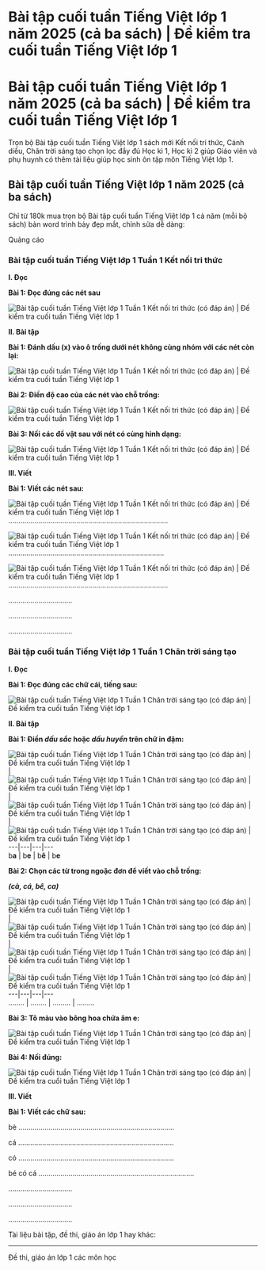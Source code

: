 # Bài tập cuối tuần Tiếng Việt lớp 1 năm 2025 (cả ba sách) | Đề kiểm tra cuối tuần Tiếng Việt lớp 1

# Bài tập cuối tuần Tiếng Việt lớp 1 năm 2025 (cả ba sách) | Đề kiểm tra cuối tuần Tiếng Việt lớp 1

Trọn bộ Bài tập cuối tuần Tiếng Việt lớp 1 sách mới Kết nối tri thức, Cánh diều, Chân trời sáng tạo chọn lọc đầy đủ Học kì 1, Học kì 2 giúp Giáo viên và phụ huynh có thêm tài liệu giúp học sinh ôn tập môn Tiếng Việt lớp 1.

## Bài tập cuối tuần Tiếng Việt lớp 1 năm 2025 (cả ba sách)

Chỉ từ 180k mua trọn bộ Bài tập cuối tuần Tiếng Việt lớp 1 cả năm (mỗi bộ sách) bản word trình bày đẹp mắt, chỉnh sửa dễ dàng:

Quảng cáo

### Bài tập cuối tuần Tiếng Việt lớp 1 Tuần 1 Kết nối tri thức

**I. Đọc**

**Bài 1: Đọc đúng các nét sau**

![Bài tập cuối tuần Tiếng Việt lớp 1 Tuần 1 Kết nối tri thức \(có đáp án\) | Đề kiểm tra cuối tuần Tiếng Việt lớp 1](https://www.vietjack.com/bai-tap-cuoi-tuan-lop-1/images/athay-bai-tap-cuoi-tuan-tieng-viet-lop-1-tuan-1-kntt-213658.PNG)

**II. Bài tập**

**Bài 1: Đánh dấu (x) vào ô trống dưới nét không cùng nhóm với các nét còn lại:**

![Bài tập cuối tuần Tiếng Việt lớp 1 Tuần 1 Kết nối tri thức \(có đáp án\) | Đề kiểm tra cuối tuần Tiếng Việt lớp 1](https://www.vietjack.com/bai-tap-cuoi-tuan-lop-1/images/athay-bai-tap-cuoi-tuan-tieng-viet-lop-1-tuan-1-kntt-213659.PNG)

**Bài 2: Điền độ cao của các nét vào chỗ trống:**

![Bài tập cuối tuần Tiếng Việt lớp 1 Tuần 1 Kết nối tri thức \(có đáp án\) | Đề kiểm tra cuối tuần Tiếng Việt lớp 1](https://www.vietjack.com/bai-tap-cuoi-tuan-lop-1/images/athay-bai-tap-cuoi-tuan-tieng-viet-lop-1-tuan-1-kntt-213660.PNG)  


**Bài 3: Nối các đồ vật sau với nét có cùng hình dạng:**

![Bài tập cuối tuần Tiếng Việt lớp 1 Tuần 1 Kết nối tri thức \(có đáp án\) | Đề kiểm tra cuối tuần Tiếng Việt lớp 1](https://www.vietjack.com/bai-tap-cuoi-tuan-lop-1/images/athay-bai-tap-cuoi-tuan-tieng-viet-lop-1-tuan-1-kntt-213661.PNG)

**III. Viết**

**Bài 1: Viết các nét sau:**

![Bài tập cuối tuần Tiếng Việt lớp 1 Tuần 1 Kết nối tri thức \(có đáp án\) | Đề kiểm tra cuối tuần Tiếng Việt lớp 1](https://www.vietjack.com/bai-tap-cuoi-tuan-lop-1/images/athay-bai-tap-cuoi-tuan-tieng-viet-lop-1-tuan-1-kntt-213662.PNG)................................................................................

![Bài tập cuối tuần Tiếng Việt lớp 1 Tuần 1 Kết nối tri thức \(có đáp án\) | Đề kiểm tra cuối tuần Tiếng Việt lớp 1](https://www.vietjack.com/bai-tap-cuoi-tuan-lop-1/images/athay-bai-tap-cuoi-tuan-tieng-viet-lop-1-tuan-1-kntt-213663.PNG)..............................................................................

![Bài tập cuối tuần Tiếng Việt lớp 1 Tuần 1 Kết nối tri thức \(có đáp án\) | Đề kiểm tra cuối tuần Tiếng Việt lớp 1](https://www.vietjack.com/bai-tap-cuoi-tuan-lop-1/images/athay-bai-tap-cuoi-tuan-tieng-viet-lop-1-tuan-1-kntt-213664.PNG)................................................................................

................................

................................

................................

### Bài tập cuối tuần Tiếng Việt lớp 1 Tuần 1 Chân trời sáng tạo

**I. Đọc**

**Bài 1: Đọc đúng các chữ cái, tiếng sau:**

![Bài tập cuối tuần Tiếng Việt lớp 1 Tuần 1 Chân trời sáng tạo \(có đáp án\) | Đề kiểm tra cuối tuần Tiếng Việt lớp 1](https://www.vietjack.com/bai-tap-cuoi-tuan-lop-1/images/athay-bai-tap-cuoi-tuan-tieng-viet-lop-1-tuan-1-ctst-214435.PNG)

**II. Bài tập**

**Bài 1: Điền _dấu sắc_ hoặc _dấu huyền_ trên chữ in đậm:**

![Bài tập cuối tuần Tiếng Việt lớp 1 Tuần 1 Chân trời sáng tạo \(có đáp án\) | Đề kiểm tra cuối tuần Tiếng Việt lớp 1](https://www.vietjack.com/bai-tap-cuoi-tuan-lop-1/images/athay-bai-tap-cuoi-tuan-tieng-viet-lop-1-tuan-1-ctst-214436.PNG) | ![Bài tập cuối tuần Tiếng Việt lớp 1 Tuần 1 Chân trời sáng tạo \(có đáp án\) | Đề kiểm tra cuối tuần Tiếng Việt lớp 1](https://www.vietjack.com/bai-tap-cuoi-tuan-lop-1/images/athay-bai-tap-cuoi-tuan-tieng-viet-lop-1-tuan-1-ctst-214437.PNG) | ![Bài tập cuối tuần Tiếng Việt lớp 1 Tuần 1 Chân trời sáng tạo \(có đáp án\) | Đề kiểm tra cuối tuần Tiếng Việt lớp 1](https://www.vietjack.com/bai-tap-cuoi-tuan-lop-1/images/athay-bai-tap-cuoi-tuan-tieng-viet-lop-1-tuan-1-ctst-214438.PNG) | ![Bài tập cuối tuần Tiếng Việt lớp 1 Tuần 1 Chân trời sáng tạo \(có đáp án\) | Đề kiểm tra cuối tuần Tiếng Việt lớp 1](https://www.vietjack.com/bai-tap-cuoi-tuan-lop-1/images/athay-bai-tap-cuoi-tuan-tieng-viet-lop-1-tuan-1-ctst-214439.PNG)  
---|---|---|---  
b**a** | b**e** | b**ê** | b**e**  
  
**Bài 2: Chọn các từ trong ngoặc đơn để viết vào chỗ trống:**

**_(cà, cá, bê, ca)_**

![Bài tập cuối tuần Tiếng Việt lớp 1 Tuần 1 Chân trời sáng tạo \(có đáp án\) | Đề kiểm tra cuối tuần Tiếng Việt lớp 1](https://www.vietjack.com/bai-tap-cuoi-tuan-lop-1/images/athay-bai-tap-cuoi-tuan-tieng-viet-lop-1-tuan-1-ctst-214440.PNG) | ![Bài tập cuối tuần Tiếng Việt lớp 1 Tuần 1 Chân trời sáng tạo \(có đáp án\) | Đề kiểm tra cuối tuần Tiếng Việt lớp 1](https://www.vietjack.com/bai-tap-cuoi-tuan-lop-1/images/athay-bai-tap-cuoi-tuan-tieng-viet-lop-1-tuan-1-ctst-214442.PNG) | ![Bài tập cuối tuần Tiếng Việt lớp 1 Tuần 1 Chân trời sáng tạo \(có đáp án\) | Đề kiểm tra cuối tuần Tiếng Việt lớp 1](https://www.vietjack.com/bai-tap-cuoi-tuan-lop-1/images/athay-bai-tap-cuoi-tuan-tieng-viet-lop-1-tuan-1-ctst-214443.PNG) | ![Bài tập cuối tuần Tiếng Việt lớp 1 Tuần 1 Chân trời sáng tạo \(có đáp án\) | Đề kiểm tra cuối tuần Tiếng Việt lớp 1](https://www.vietjack.com/bai-tap-cuoi-tuan-lop-1/images/athay-bai-tap-cuoi-tuan-tieng-viet-lop-1-tuan-1-ctst-214444.PNG)  
---|---|---|---  
........ | ........ | ......... | ………  
  
**Bài 3: Tô màu vào bông hoa chứa âm e:**

![Bài tập cuối tuần Tiếng Việt lớp 1 Tuần 1 Chân trời sáng tạo \(có đáp án\) | Đề kiểm tra cuối tuần Tiếng Việt lớp 1](https://www.vietjack.com/bai-tap-cuoi-tuan-lop-1/images/athay-bai-tap-cuoi-tuan-tieng-viet-lop-1-tuan-1-ctst-214445.PNG)

**Bài 4: Nối đúng:**

![Bài tập cuối tuần Tiếng Việt lớp 1 Tuần 1 Chân trời sáng tạo \(có đáp án\) | Đề kiểm tra cuối tuần Tiếng Việt lớp 1](https://www.vietjack.com/bai-tap-cuoi-tuan-lop-1/images/athay-bai-tap-cuoi-tuan-tieng-viet-lop-1-tuan-1-ctst-214446.PNG)

**III. Viết**

**Bài 1: Viết các chữ sau:**

bè ..............................................................................

cá ..............................................................................

có ..............................................................................

bé có cá ..............................................................................

................................

................................

................................

Tài liệu bài tập, đề thi, giáo án lớp 1 hay khác:

* * *

Đề thi, giáo án lớp 1 các môn học
